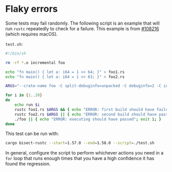 # Flaky errors

Some tests may fail randomly.
The following script is an example that will run `rustc` repeatedly to check for a failure.
This example is from [#108216](https://github.com/rust-lang/rust/issues/108216) (which requires macOS).

`test.sh`:
```sh
#!/bin/sh

rm -rf *.o incremental foo

echo "fn main() { let a: i64 = 1 << 64; }" > foo1.rs
echo "fn main() { let a: i64 = 1 << 63; }" > foo2.rs

ARGS="--crate-name foo -C split-debuginfo=unpacked -C debuginfo=2 -C incremental=incremental"

for i in {1..20}
do
    echo run $i
    rustc foo1.rs $ARGS && { echo "ERROR: first build should have failed"; exit 1; }
    rustc foo2.rs $ARGS || { echo "ERROR: second build should have passed"; exit 1; }
    ./foo || { echo "ERROR: executing should have passed"; exit 1; }
done
```

This test can be run with:

```sh
cargo bisect-rustc --start=1.57.0 --end=1.58.0 --script=./test.sh
```

In general, configure the script to perform whichever actions you need in a `for` loop that runs enough times that you have a high confidence it has found the regression.
